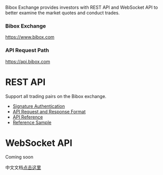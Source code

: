 Bibox Exchange provides investors with REST API and WebSocket API to better examine the market quotes and conduct trades.

### Bibox Exchange
https://www.bibox.com

### API Request Path
https://api.bibox.com

# REST API
Support all trading pairs on the Bibox exchange.
* [Signature Authentication](https://github.com/Biboxcom/API_Docs/wiki/REST_API_Sign)
* [API Request and Response Format](https://github.com/Biboxcom/API_Docs/wiki/REST_Request_Response)
* [API Reference](https://github.com/Biboxcom/API_Docs/wiki/REST_API_Reference)
* [Reference Sample](https://github.com/Biboxcom/REST-API-demos)

# WebSocket API
Coming soon


中文文档<a href='https://github.com/Biboxcom/API_Docs'>点击这里</a>